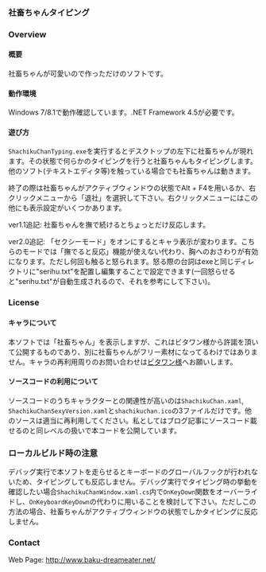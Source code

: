 ### 社畜ちゃんタイピング

### Overview
#### 概要
社畜ちゃんが可愛いので作っただけのソフトです。

#### 動作環境
Windows 7/8.1で動作確認しています。.NET Framework 4.5が必要です。

#### 遊び方
`ShachikuChanTyping.exe`を実行するとデスクトップの左下に社畜ちゃんが現れます。その状態で何らかのタイピングを行うと社畜ちゃんもタイピングします。他のソフト(テキストエディタ等)を触っている場合でも社畜ちゃんは動きます。

終了の際は社畜ちゃんがアクティブウィンドウの状態でAlt + F4を用いるか、右クリックメニューから「退社」を選択して下さい。右クリックメニューにはこの他にも表示設定がいくつかあります。

ver1.1追記: 社畜ちゃんを撫で続けるとちょっとだけ反応します。

ver2.0追記: 「セクシーモード」をオンにするとキャラ表示が変わります。こちらのモードでは「撫でると反応」機能が使えない代わり、胸へのおさわりが有効になります。ただし何回も触ると怒られます。怒る際の台詞はexeと同じディレクトリに"serihu.txt"を配置し編集することで設定できます(一回怒らせると"serihu.txt"が自動生成されるので、それを参考にして下さい)。

### License
#### キャラについて
本ソフトでは「社畜ちゃん」を表示しますが、これはビタワン様から許諾を頂いて公開するものであり、別に社畜ちゃんがフリー素材になってるわけではありません。キャラの再利用周りのお問い合わせは[ビタワン様](http://blog.oukasoft.com/)へお願いします。

#### ソースコードの利用について
ソースコードのうちキャラクターとの関連性が高いのは`ShachikuChan.xaml`, `ShachikuChanSexyVersion.xaml`と`shachikuchan.ico`の3ファイルだけです。他のソースは適当に再利用してください。私としてはブログ記事にソースコード載せるのと同レベルの扱いで本コードを公開しています。

### ローカルビルド時の注意
デバッグ実行で本ソフトを走らせるとキーボードのグローバルフックが行われないため、タイピングしても反応しません。デバッグ実行でタイピング時の挙動を確認したい場合`ShachikuChanWindow.xaml.cs`内で`OnKeyDown`関数をオーバーライドし、`OnKeyboardKeyDown`の代わりに用いることを検討して下さい。ただしこの方法の場合、社畜ちゃんがアクティブウィンドウの状態でしかタイピングに反応しません。

### Contact
Web Page: http://www.baku-dreameater.net/

